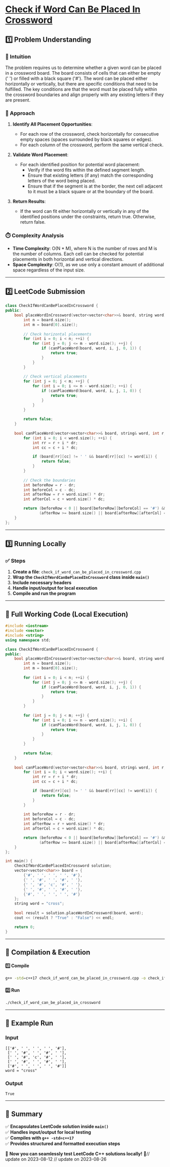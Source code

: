# **[Check if Word Can Be Placed In Crossword](https://leetcode.com/problems/check-if-word-can-be-placed-in-crossword/description/)**  

## **1️⃣ Problem Understanding**  
### **📌 Intuition**  
The problem requires us to determine whether a given word can be placed in a crossword board. The board consists of cells that can either be empty (' ') or filled with a black square ('#'). The word can be placed either horizontally or vertically, but there are specific conditions that need to be fulfilled. The key conditions are that the word must be placed fully within the crossword boundaries and align properly with any existing letters if they are present.

### **🚀 Approach**  
1. **Identify All Placement Opportunities**: 
   - For each row of the crossword, check horizontally for consecutive empty spaces (spaces surrounded by black squares or edges).
   - For each column of the crossword, perform the same vertical check.
   
2. **Validate Word Placement**: 
   - For each identified position for potential word placement:
     - Verify if the word fits within the defined segment length.
     - Ensure that existing letters (if any) match the corresponding letters of the word being placed.
     - Ensure that if the segment is at the border, the next cell adjacent to it must be a black square or at the boundary of the board.
     
3. **Return Results**: 
   - If the word can fit either horizontally or vertically in any of the identified positions under the constraints, return true. Otherwise, return false.

### **⏱️ Complexity Analysis**  
- **Time Complexity**: O(N * M), where N is the number of rows and M is the number of columns. Each cell can be checked for potential placements in both horizontal and vertical directions.
- **Space Complexity**: O(1), as we use only a constant amount of additional space regardless of the input size.

---  

## **2️⃣ LeetCode Submission**  
```cpp
class CheckIfWordCanBePlacedInCrossword {
public:
    bool placeWordInCrossword(vector<vector<char>>& board, string word) {
        int n = board.size();
        int m = board[0].size();
        
        // Check horizontal placements
        for (int i = 0; i < n; ++i) {
            for (int j = 0; j <= m - word.size(); ++j) {
                if (canPlaceWord(board, word, i, j, 0, 1)) {
                    return true;
                }
            }
        }
        
        // Check vertical placements
        for (int j = 0; j < m; ++j) {
            for (int i = 0; i <= n - word.size(); ++i) {
                if (canPlaceWord(board, word, i, j, 1, 0)) {
                    return true;
                }
            }
        }
        
        return false;
    }
    
    bool canPlaceWord(vector<vector<char>>& board, string& word, int r, int c, int dr, int dc) {
        for (int i = 0; i < word.size(); ++i) {
            int rr = r + i * dr;
            int cc = c + i * dc;

            if (board[rr][cc] != ' ' && board[rr][cc] != word[i]) {
                return false;
            }
        }
        
        // Check the boundaries
        int beforeRow = r - dr;
        int beforeCol = c - dc;
        int afterRow = r + word.size() * dr;
        int afterCol = c + word.size() * dc;

        return (beforeRow < 0 || board[beforeRow][beforeCol] == '#') &&
               (afterRow >= board.size() || board[afterRow][afterCol] == '#');
    }
};
```  

---  

## **3️⃣ Running Locally**  
### **✅ Steps**  
1. **Create a file**: `check_if_word_can_be_placed_in_crossword.cpp`  
2. **Wrap the `CheckIfWordCanBePlacedInCrossword` class inside `main()`**  
3. **Include necessary headers**  
4. **Handle input/output for local execution**  
5. **Compile and run the program**  

---  

## **📝 Full Working Code (Local Execution)**  
```cpp
#include <iostream>
#include <vector>
#include <string>
using namespace std;

class CheckIfWordCanBePlacedInCrossword {
public:
    bool placeWordInCrossword(vector<vector<char>>& board, string word) {
        int n = board.size();
        int m = board[0].size();
        
        for (int i = 0; i < n; ++i) {
            for (int j = 0; j <= m - word.size(); ++j) {
                if (canPlaceWord(board, word, i, j, 0, 1)) {
                    return true;
                }
            }
        }
        
        for (int j = 0; j < m; ++j) {
            for (int i = 0; i <= n - word.size(); ++i) {
                if (canPlaceWord(board, word, i, j, 1, 0)) {
                    return true;
                }
            }
        }
        
        return false;
    }
    
    bool canPlaceWord(vector<vector<char>>& board, string& word, int r, int c, int dr, int dc) {
        for (int i = 0; i < word.size(); ++i) {
            int rr = r + i * dr;
            int cc = c + i * dc;

            if (board[rr][cc] != ' ' && board[rr][cc] != word[i]) {
                return false;
            }
        }
        
        int beforeRow = r - dr;
        int beforeCol = c - dc;
        int afterRow = r + word.size() * dr;
        int afterCol = c + word.size() * dc;

        return (beforeRow < 0 || board[beforeRow][beforeCol] == '#') &&
               (afterRow >= board.size() || board[afterRow][afterCol] == '#');
    }
};

int main() {
    CheckIfWordCanBePlacedInCrossword solution;
    vector<vector<char>> board = {
        {'#', ' ', ' ', ' ', '#'},
        {' ', '#', ' ', '#', ' '},
        {' ', '#', 'c', '#', ' '},
        {' ', '#', ' ', '#', ' '},
        {'#', ' ', ' ', ' ', '#'}
    };
    string word = "cross";
    
    bool result = solution.placeWordInCrossword(board, word);
    cout << (result ? "True" : "False") << endl;

    return 0;
}
```  

---  

## **🔧 Compilation & Execution**  
#### **1️⃣ Compile**  
```bash
g++ -std=c++17 check_if_word_can_be_placed_in_crossword.cpp -o check_if_word_can_be_placed_in_crossword
```  

#### **2️⃣ Run**  
```bash
./check_if_word_can_be_placed_in_crossword
```  

---  

## **🎯 Example Run**  
### **Input**  
```
[['#', ' ', ' ', ' ', '#'],
 [' ', '#', ' ', '#', ' '],
 [' ', '#', 'c', '#', ' '],
 [' ', '#', ' ', '#', ' '],
 ['#', ' ', ' ', ' ', '#']]
word = "cross"
```  
### **Output**  
```
True
```  

---  

## **📌 Summary**  
✅ **Encapsulates LeetCode solution inside `main()`**  
✅ **Handles input/output for local testing**  
✅ **Compiles with `g++ -std=c++17`**  
✅ **Provides structured and formatted execution steps**  

🚀 **Now you can seamlessly test LeetCode C++ solutions locally!** 🚀// update on 2023-08-12
// update on 2023-08-26
